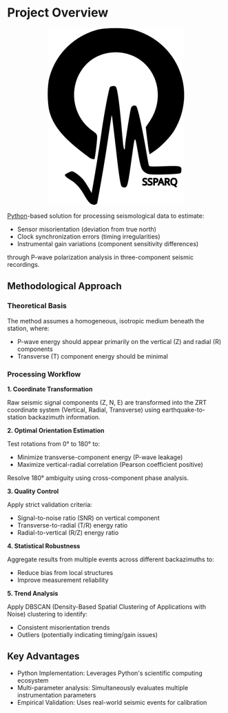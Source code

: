 # Project Overview

<span style="display:block;text-align:center">![image](_static/images/logo_mini.png)

[Python](https://www.python.org/)-based solution for processing seismological data to estimate:

- Sensor misorientation (deviation from true north)
- Clock synchronization errors (timing irregularities)
- Instrumental gain variations (component sensitivity differences)

through P-wave polarization analysis in three-component seismic recordings.

## Methodological Approach

### Theoretical Basis

The method assumes a homogeneous, isotropic medium beneath the station, where:

- P-wave energy should appear primarily on the vertical (Z) and radial (R) components
- Transverse (T) component energy should be minimal

### Processing Workflow

**1. Coordinate Transformation**

Raw seismic signal components (Z, N, E) are transformed into the ZRT coordinate system (Vertical, Radial, Transverse) using earthquake-to-station backazimuth information.

**2. Optimal Orientation Estimation**

Test rotations from 0° to 180° to:
  - Minimize transverse-component energy (P-wave leakage)
  - Maximize vertical-radial correlation (Pearson coefficient positive)

Resolve 180° ambiguity using cross-component phase analysis.

**3. Quality Control**

Apply strict validation criteria:
- Signal-to-noise ratio (SNR) on vertical component
- Transverse-to-radial (T/R) energy ratio
- Radial-to-vertical (R/Z) energy ratio

**4. Statistical Robustness**

Aggregate results from multiple events across different backazimuths to:
- Reduce bias from local structures
- Improve measurement reliability

**5. Trend Analysis**

Apply DBSCAN (Density-Based Spatial Clustering of Applications with Noise) clustering to identify:
- Consistent misorientation trends
- Outliers (potentially indicating timing/gain issues)

## Key Advantages

- Python Implementation: Leverages Python's scientific computing ecosystem
- Multi-parameter analysis: Simultaneously evaluates multiple instrumentation parameters
- Empirical Validation: Uses real-world seismic events for calibration